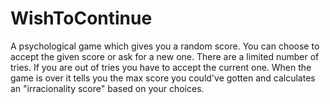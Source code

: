 # WishToContinue
A psychological game which gives you a random score. You can choose to accept the given score or ask for a new one. There are a limited number of tries. If you are out of tries you have to accept the current one. When the game is over it tells you the max score you could've gotten and calculates an "irracionality score" based on your choices.
